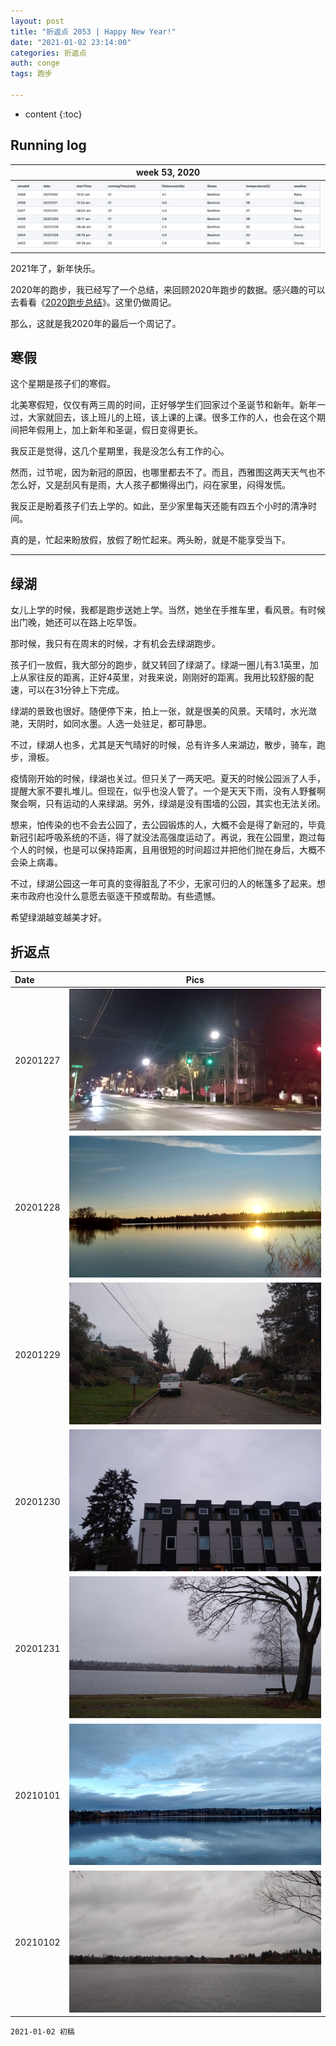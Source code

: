 ```yaml
---
layout: post
title: "折返点 2053 | Happy New Year!"
date: "2021-01-02 23:14:00"
categories: 折返点
auth: conge
tags: 跑步

---
```

* content
{:toc}


## Running log

|week 53, 2020|
|:----:|
|![Running log, week 53, 2020](/assets/images/折返点/2020_wk53.png)|

2021年了，新年快乐。

2020年的跑步，我已经写了一个总结，来回顾2020年跑步的数据。感兴趣的可以去看看《[2020跑步总结](https://conge.github.io/2020/12/31/review-2020-running-review/)》。这里仍做周记。

那么，这就是我2020年的最后一个周记了。






## 寒假

这个星期是孩子们的寒假。


北美寒假短，仅仅有两三周的时间，正好够学生们回家过个圣诞节和新年。新年一过，大家就回去，该上班儿的上班，该上课的上课。很多工作的人，也会在这个期间把年假用上，加上新年和圣诞，假日变得更长。

我反正是觉得，这几个星期里，我是没怎么有工作的心。

然而，过节呢，因为新冠的原因，也哪里都去不了。而且，西雅图这两天天气也不怎么好，又是刮风有是雨，大人孩子都懒得出门，闷在家里，闷得发慌。

我反正是盼着孩子们去上学的。如此，至少家里每天还能有四五个小时的清净时间。

真的是，忙起来盼放假，放假了盼忙起来。两头盼，就是不能享受当下。

----

## 绿湖

女儿上学的时候，我都是跑步送她上学。当然，她坐在手推车里，看风景。有时候出门晚，她还可以在路上吃早饭。

那时候，我只有在周末的时候，才有机会去绿湖跑步。

孩子们一放假，我大部分的跑步，就又转回了绿湖了。绿湖一圈儿有3.1英里，加上从家往反的距离，正好4英里，对我来说，刚刚好的距离。我用比较舒服的配速，可以在31分钟上下完成。

绿湖的景致也很好。随便停下来，拍上一张，就是很美的风景。天晴时，水光潋滟，天阴时，如同水墨。人选一处驻足，都可静思。

不过，绿湖人也多，尤其是天气晴好的时候，总有许多人来湖边，散步，骑车，跑步，滑板。

疫情刚开始的时候，绿湖也关过。但只关了一两天吧。夏天的时候公园派了人手，提醒大家不要扎堆儿。但现在，似乎也没人管了。一个是天天下雨，没有人野餐啊聚会啊，只有运动的人来绿湖。另外，绿湖是没有围墙的公园，其实也无法关闭。

想来，怕传染的也不会去公园了，去公园锻炼的人，大概不会是得了新冠的，毕竟新冠引起呼吸系统的不适，得了就没法高强度运动了。再说，我在公园里，跑过每个人的时候，也是可以保持距离，且用很短的时间超过并把他们抛在身后，大概不会染上病毒。

不过，绿湖公园这一年可真的变得脏乱了不少，无家可归的人的帐篷多了起来。想来市政府也没什么意愿去驱逐干预或帮助。有些遗憾。

希望绿湖越变越美才好。



## 折返点

|Date|Pics|
|:----|:----:|
|20201227|![20201227.jpg](/assets/images/折返点/20201227.jpg)  |
|20201228|![20201228.jpg](/assets/images/折返点/20201228.jpg)  |
|20201229|![20201229.jpg](/assets/images/折返点/20201229.jpg)  |
|20201230|![20201230.jpg](/assets/images/折返点/20201230.jpg)  |
|20201231|![20201231.jpg](/assets/images/折返点/20201231.jpg)  |
|20210101|![20210101.jpg](/assets/images/折返点/20210101.jpg)  |
|20210102|![20210102.jpg](/assets/images/折返点/20210102.jpg)  |


```
2021-01-02 初稿
```